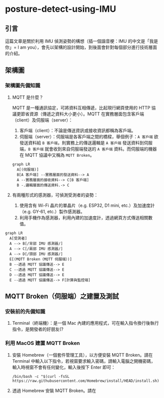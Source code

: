 # posture-detect-using-IMU

## 引言

這篇文章是關於利用 IMU 偵測姿勢的構想（插一個諧音梗：IMU 的中文是「我是你」= I am you），會先以架構的設計開始，到後面會針對每個部分進行技術層面的介紹。

## 架構圖

### 架構圖先備知識

1. MQTT 是什麼？

   MQTT 是一種通訊協定，可將資料互相傳遞，比起現行網頁使用的 HTTP 協議更節省資源（傳遞之資料大小更小）。MQTT 在實務層面包含客戶端（client）及伺服端（server）：

   1. 客戶端（client）：不論是傳送資訊或接收資訊都稱為客戶端。
   2. 伺服端（server）：伺服端是各客戶端之間的橋樑，舉個例子：`A 客戶端` 欲發送資料給 `B 客戶端`，則實務上的傳送邏輯是 `A 客戶端` 發送資料到伺服端，`B 客戶端` 就會收到來自伺服端發送的 `A 客戶端` 資料。而伺服端的機器在 MQTT 協議中又稱為 `MQTT Broken`。

   ```mermaid
   graph LR
     A[(伺服端)]
     B[A 客戶端] --實務層面的發送資料--> A
     A --實務層面的接收資料--> C[B 客戶端]
     B -.邏輯層面的傳送資料.-> C
   ```
   
2. 有兩種形式的感測器，可偵測受測者的姿勢：
   1. 使用含有 Wi-Fi 晶片的單晶片（e.g. ESP32, D1 mini, etc.）及加速度計（e.g. GY-61, etc.）製作感測器。
   2. 利用手機作為感測器，利用內建的加速度計，透過網頁方式傳送相關數值。

```mermaid
graph LR
  A[受測者]
  A --> B[/背部 IMU 感測器/]
  A --> C[/肩部 IMU 感測器/]
  A --> D[/頭部 IMU 感測器/]
  E[(MQTT Broken（MQTT 伺服端）)]
  B --透過 MQTT 協議傳送--> E
  C --透過 MQTT 協議傳送--> E
  D --透過 MQTT 協議傳送--> E
  E --透過 MQTT 協議傳送--> F[計算與監控端]
```

## MQTT Broken（伺服端）之建置及測試

### 安裝前的先備知識

1. Terminal（終端機）：是一個 Mac 內建的應用程式，可在輸入指令換行後執行指令，是開發者的好朋友(?

### 利用 MacOS 建置 MQTT Broken

1. 安裝 Homebrew（一個套件管理工具），以方便安裝 MQTT Broken。請在 Terminal 中輸入以下指令，若視窗要求輸入密碼，請輸入電腦之開機密碼，輸入時視窗不會有任何變化，輸入後按下 Enter 即可：
   ```shell
   /bin/bash -c "$(curl -fsSL https://raw.githubusercontent.com/Homebrew/install/HEAD/install.sh)"
   ```
2. 透過 Homebrew 安裝 MQTT Broken。請在